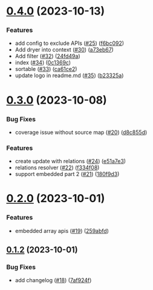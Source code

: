 # [0.4.0](https://github.com/vanpho93/dryerjs/compare/v0.3.0...v0.4.0) (2023-10-13)


### Features

* add config to exclude APIs ([#25](https://github.com/vanpho93/dryerjs/issues/25)) ([f6bc092](https://github.com/vanpho93/dryerjs/commit/f6bc092b317c842a6490581c0c64a54dea17a60b))
* Add dryer into context ([#30](https://github.com/vanpho93/dryerjs/issues/30)) ([a73eb67](https://github.com/vanpho93/dryerjs/commit/a73eb67e3be0631b22185c6ea24ec4d94baaee39))
* Add filter ([#32](https://github.com/vanpho93/dryerjs/issues/32)) ([24fd49a](https://github.com/vanpho93/dryerjs/commit/24fd49a6da50cf5b69d72f83eed936ae384ab9ad))
* index ([#34](https://github.com/vanpho93/dryerjs/issues/34)) ([0c1369c](https://github.com/vanpho93/dryerjs/commit/0c1369c89a531850e52376ffc96633fb6a6d5e67))
* sortable ([#33](https://github.com/vanpho93/dryerjs/issues/33)) ([ca61ce2](https://github.com/vanpho93/dryerjs/commit/ca61ce21b0dc83430aa6424dc082682bb160b07a))
* update logo in readme.md ([#35](https://github.com/vanpho93/dryerjs/issues/35)) ([b23325a](https://github.com/vanpho93/dryerjs/commit/b23325a3e4083c92b50d00abd8691d169d1848fe))

# [0.3.0](https://github.com/vanpho93/dryerjs/compare/v0.2.0...v0.3.0) (2023-10-08)


### Bug Fixes

* coverage issue without source map ([#20](https://github.com/vanpho93/dryerjs/issues/20)) ([d8c855d](https://github.com/vanpho93/dryerjs/commit/d8c855d5099bf4f3b6d0e77b079f6a9580981449))


### Features

* create update with relations ([#24](https://github.com/vanpho93/dryerjs/issues/24)) ([e51a7e3](https://github.com/vanpho93/dryerjs/commit/e51a7e37b570f04dac37aa4c7d442589bd25bba7))
* relations resolver ([#22](https://github.com/vanpho93/dryerjs/issues/22)) ([f334f08](https://github.com/vanpho93/dryerjs/commit/f334f0811e5603cf0b2d6c5a9c84409188e5ef7b))
* support embedded part 2 ([#21](https://github.com/vanpho93/dryerjs/issues/21)) ([180f9d3](https://github.com/vanpho93/dryerjs/commit/180f9d379a7a80b635f359f4a5043814861b928a))

# [0.2.0](https://github.com/vanpho93/dryerjs/compare/v0.1.2...v0.2.0) (2023-10-01)


### Features

* embedded array apis ([#19](https://github.com/vanpho93/dryerjs/issues/19)) ([259abfd](https://github.com/vanpho93/dryerjs/commit/259abfd80a6a67335d9183d0b0be3f90b31e4844))

## [0.1.2](https://github.com/vanpho93/dryerjs/compare/v0.1.1...v0.1.2) (2023-10-01)


### Bug Fixes

* add changelog ([#18](https://github.com/vanpho93/dryerjs/issues/18)) ([7af924f](https://github.com/vanpho93/dryerjs/commit/7af924f582ab3bef63795b0950381b2b8ed2dbc0))
